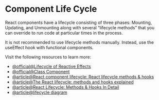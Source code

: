 # Component Life Cycle

React components have a lifecycle consisting of three phases: Mounting, Updating, and Unmounting along with several “lifecycle methods” that you can override to run code at particular times in the process.

It is not recommended to use lifecycle methods manually. Instead, use the useEffect hook with functional components.

Visit the following resources to learn more:

- [@official@Lifecycle of Reactive Effects](https://react.dev/learn/lifecycle-of-reactive-effects)
- [@official@Class Component](https://react.dev/reference/react/Component)
- [@article@React component lifecycle: React lifecycle methods & hooks](https://tsh.io/blog/react-component-lifecycle-methods-vs-hooks/)
- [@article@The React lifecycle: methods and hooks explained](https://retool.com/blog/the-react-lifecycle-methods-and-hooks-explained#react-hooks-and-the-component-lifecycle)
- [@article@React Lifecycle: Methods & Hooks In Detail](https://www.bairesdev.com/blog/react-lifecycle-methods-hooks/)
- [@article@lifecycle diagram](https://projects.wojtekmaj.pl/react-lifecycle-methods-diagram/)
